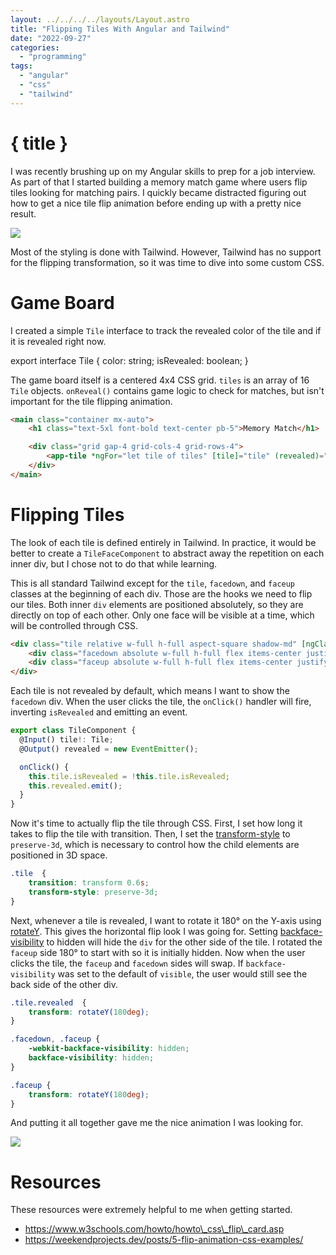 ```yaml
---
layout: ../../../../layouts/Layout.astro
title: "Flipping Tiles With Angular and Tailwind"
date: "2022-09-27"
categories: 
  - "programming"
tags: 
  - "angular"
  - "css"
  - "tailwind"
---
```


<h1>{ title }</h1>
I was recently brushing up on my Angular skills to prep for a job interview. As part of that I started building a memory match game where users flip tiles looking for matching pairs. I quickly became distracted figuring out how to get a nice tile flip animation before ending up with a pretty nice result.

![](https://brianmeekerme.files.wordpress.com/2022/09/tile_flip-1.gif?w=583)

Most of the styling is done with Tailwind. However, Tailwind has no support for the flipping transformation, so it was time to dive into some custom CSS.

# Game Board

I created a simple `Tile` interface to track the revealed color of the tile and if it is revealed right now.

export interface Tile {
  color: string;
  isRevealed: boolean;
}

The game board itself is a centered 4x4 CSS grid. `tiles` is an array of 16 `Tile` objects. `onReveal()` contains game logic to check for matches, but isn't important for the tile flipping animation.

```HTML
<main class="container mx-auto">
    <h1 class="text-5xl font-bold text-center pb-5">Memory Match</h1>

    <div class="grid gap-4 grid-cols-4 grid-rows-4">
        <app-tile *ngFor="let tile of tiles" [tile]="tile" (revealed)="onReveal()"></app-tile>
    </div>
</main>
```

# Flipping Tiles

The look of each tile is defined entirely in Tailwind. In practice, it would be better to create a `TileFaceComponent` to abstract away the repetition on each inner div, but I chose not to do that while learning.

This is all standard Tailwind except for the `tile`, `facedown`, and `faceup` classes at the beginning of each div. Those are the hooks we need to flip our tiles. Both inner `div` elements are positioned absolutely, so they are directly on top of each other. Only one face will be visible at a time, which will be controlled through CSS.

```HTML
<div class="tile relative w-full h-full aspect-square shadow-md" [ngClass]="{ 'revealed': tile.isRevealed }" (click)="onClick()">
    <div class="facedown absolute w-full h-full flex items-center justify-center bg-slate-100 border-black border-2 rounded-md"></div>
    <div class="faceup absolute w-full h-full flex items-center justify-center border-black border-2 rounded-md" [style.background-color]="tile.color"></div>
</div>
```

Each tile is not revealed by default, which means I want to show the `facedown` div. When the user clicks the tile, the `onClick()` handler will fire, inverting `isRevealed` and emitting an event.

```Typescript
export class TileComponent {
  @Input() tile!: Tile;
  @Output() revealed = new EventEmitter();

  onClick() {
    this.tile.isRevealed = !this.tile.isRevealed;
    this.revealed.emit();
  }
}
```

Now it's time to actually flip the tile through CSS. First, I set how long it takes to flip the tile with transition. Then, I set the [transform-style](https://developer.mozilla.org/en-US/docs/Web/CSS/transform-style) to `preserve-3d`, which is necessary to control how the child elements are positioned in 3D space.

```CSS
.tile  {
    transition: transform 0.6s;
    transform-style: preserve-3d;
}
```

Next, whenever a tile is revealed, I want to rotate it 180° on the Y-axis using [rotateY](https://developer.mozilla.org/en-US/docs/Web/CSS/transform-function/rotateY). This gives the horizontal flip look I was going for. Setting [backface-visibility](https://developer.mozilla.org/en-US/docs/Web/CSS/backface-visibility) to hidden will hide the `div` for the other side of the tile. I rotated the `faceup` side 180° to start with so it is initially hidden. Now when the user clicks the tile, the `faceup` and `facedown` sides will swap. If `backface-visibility` was set to the default of `visible`, the user would still see the back side of the other div.

```CSS
.tile.revealed  {
    transform: rotateY(180deg);
}

.facedown, .faceup {
    -webkit-backface-visibility: hidden;
    backface-visibility: hidden;
}

.faceup {
    transform: rotateY(180deg);
}
```

And putting it all together gave me the nice animation I was looking for.

![](https://brianmeekerme.files.wordpress.com/2022/09/tile_flip-1.gif?w=583)

# Resources

These resources were extremely helpful to me when getting started.

- https://www.w3schools.com/howto/howto\_css\_flip\_card.asp
- https://weekendprojects.dev/posts/5-flip-animation-css-examples/
